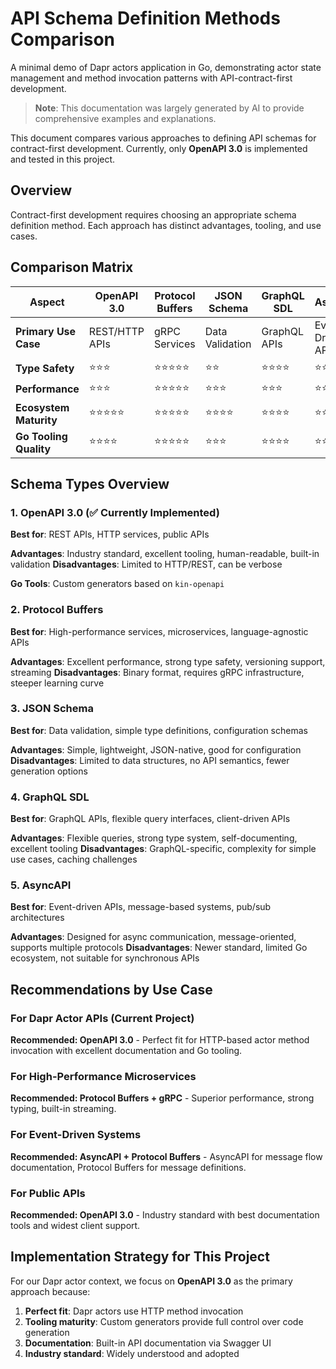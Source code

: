 # API Schema Definition Methods Comparison

A minimal demo of Dapr actors application in Go, demonstrating actor state management and method invocation patterns with API-contract-first development.

> **Note**: This documentation was largely generated by AI to provide comprehensive examples and explanations.

This document compares various approaches to defining API schemas for contract-first development. Currently, only **OpenAPI 3.0** is implemented and tested in this project.

## Overview

Contract-first development requires choosing an appropriate schema definition method. Each approach has distinct advantages, tooling, and use cases.

## Comparison Matrix

| Aspect | OpenAPI 3.0 | Protocol Buffers | JSON Schema | GraphQL SDL | AsyncAPI |
|--------|-------------|------------------|-------------|-------------|----------|
| **Primary Use Case** | REST/HTTP APIs | gRPC Services | Data Validation | GraphQL APIs | Event-Driven APIs |
| **Type Safety** | ⭐⭐⭐ | ⭐⭐⭐⭐⭐ | ⭐⭐ | ⭐⭐⭐⭐ | ⭐⭐ |
| **Performance** | ⭐⭐⭐ | ⭐⭐⭐⭐⭐ | ⭐⭐⭐ | ⭐⭐⭐ | ⭐⭐⭐ |
| **Ecosystem Maturity** | ⭐⭐⭐⭐⭐ | ⭐⭐⭐⭐⭐ | ⭐⭐⭐⭐ | ⭐⭐⭐⭐ | ⭐⭐⭐ |
| **Go Tooling Quality** | ⭐⭐⭐⭐ | ⭐⭐⭐⭐⭐ | ⭐⭐⭐ | ⭐⭐⭐⭐ | ⭐⭐ |

## Schema Types Overview

### 1. OpenAPI 3.0 (✅ Currently Implemented)

**Best for**: REST APIs, HTTP services, public APIs

**Advantages**: Industry standard, excellent tooling, human-readable, built-in validation
**Disadvantages**: Limited to HTTP/REST, can be verbose

**Go Tools**: Custom generators based on `kin-openapi`

### 2. Protocol Buffers

**Best for**: High-performance services, microservices, language-agnostic APIs

**Advantages**: Excellent performance, strong type safety, versioning support, streaming
**Disadvantages**: Binary format, requires gRPC infrastructure, steeper learning curve

### 3. JSON Schema

**Best for**: Data validation, simple type definitions, configuration schemas

**Advantages**: Simple, lightweight, JSON-native, good for configuration
**Disadvantages**: Limited to data structures, no API semantics, fewer generation options

### 4. GraphQL SDL

**Best for**: GraphQL APIs, flexible query interfaces, client-driven APIs

**Advantages**: Flexible queries, strong type system, self-documenting, excellent tooling
**Disadvantages**: GraphQL-specific, complexity for simple use cases, caching challenges

### 5. AsyncAPI

**Best for**: Event-driven APIs, message-based systems, pub/sub architectures

**Advantages**: Designed for async communication, message-oriented, supports multiple protocols
**Disadvantages**: Newer standard, limited Go ecosystem, not suitable for synchronous APIs

## Recommendations by Use Case

### For Dapr Actor APIs (Current Project)
**Recommended: OpenAPI 3.0** - Perfect fit for HTTP-based actor method invocation with excellent documentation and Go tooling.

### For High-Performance Microservices
**Recommended: Protocol Buffers + gRPC** - Superior performance, strong typing, built-in streaming.

### For Event-Driven Systems
**Recommended: AsyncAPI + Protocol Buffers** - AsyncAPI for message flow documentation, Protocol Buffers for message definitions.

### For Public APIs
**Recommended: OpenAPI 3.0** - Industry standard with best documentation tools and widest client support.

## Implementation Strategy for This Project

For our Dapr actor context, we focus on **OpenAPI 3.0** as the primary approach because:

1. **Perfect fit**: Dapr actors use HTTP method invocation
2. **Tooling maturity**: Custom generators provide full control over code generation
3. **Documentation**: Built-in API documentation via Swagger UI
4. **Industry standard**: Widely understood and adopted